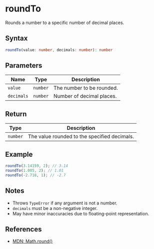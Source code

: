 # roundTo

Rounds a number to a specific number of decimal places.

## Syntax
```typescript
roundTo(value: number, decimals: number): number
```

## Parameters
| Name      | Type     | Description                        |
|-----------|----------|------------------------------------|
| `value`   | `number` | The number to be rounded.           |
| `decimals`| `number` | Number of decimal places.           |

## Return
| Type     | Description                                 |
|----------|---------------------------------------------|
| `number` | The value rounded to the specified decimals. |

## Example
```typescript
roundTo(3.14159, 2); // 3.14
roundTo(1.005, 2); // 1.01
roundTo(-2.718, 1); // -2.7
```

## Notes
- Throws `TypeError` if any argument is not a number.
- `decimals` must be a non-negative integer.
- May have minor inaccuracies due to floating-point representation.

## References
- [MDN: Math.round()](https://developer.mozilla.org/en-US/docs/Web/JavaScript/Reference/Global_Objects/Math/round)
